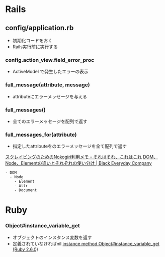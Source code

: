 # Rails
## config/application.rb
- 初期化コードをおく
- Rails実行前に実行する


### config.action_view.field_error_proc
- ActiveModel で発生したエラーの表示

### full_message(attribute, message)
- attributeにエラーメッセージを与える
### full_messages()
- 全てのエラーメッセージを配列で返す
### full_messages_for(attribute)
- 指定したattributeをのエラーメッセージを全て配列で返す

[スクレイピングのためのNokogiri利用メモ - それはそれ、これはこれ](http://otn.hatenablog.jp/entry/20090509/p1)
[DOM、Node、Elementの違いとそれぞれの使い分け | Black Everyday Company](https://kuroeveryday.blogspot.com/2018/11/difference-between-dom-and-node-and-element.html)
```
- DOM
  - Node
    - Element
    - Attr
    - Document
```
# Ruby
### Object#instance_variable_get
- オブジェクトのインスタンス変数を返す
- 定義されていなければnil
[instance method Object#instance_variable_get (Ruby 2.6.0)](https://docs.ruby-lang.org/ja/latest/method/Object/i/instance_variable_get.html)


